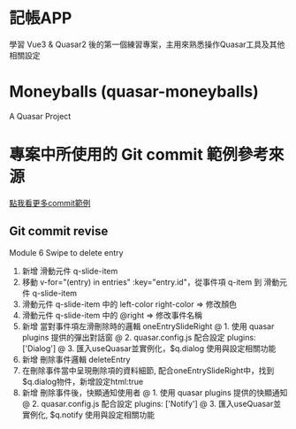 # 記帳APP

學習 Vue3 & Quasar2 後的第一個練習專案，主用來熟悉操作Quasar工具及其他相關設定

# Moneyballs (quasar-moneyballs)

A Quasar Project

# 專案中所使用的 Git commit 範例參考來源
[點我看更多commit範例](https://wadehuanglearning.blogspot.com/2019/05/commit-commit-commit-why-what-commit.html)

## Git commit revise
Module 6 Swipe to delete entry
1. 新增 滑動元件 q-slide-item
2. 移動 v-for="(entry) in entries" :key="entry.id"，從事件項 q-item 到 滑動元件 q-slide-item
3. 滑動元件 q-slide-item 中的 left-color right-color => 修改顏色
4. 滑動元件 q-slide-item 中的 @right => 修改事件名稱
5. 新增 當對事件項左滑刪除時的邏輯 oneEntrySlideRight
   @ 1. 使用 quasar plugins 提供的彈出對話窗
   @ 2. quasar.config.js 配合設定 plugins: ['Dialog']
   @ 3. 匯入useQuasar並實例化，$q.dialog 使用與設定相關功能
6. 新增 刪除事件邏輯 deleteEntry
7. 在刪除事件當中呈現刪除項的資料細節, 配合oneEntrySlideRight中，找到$q.dialog物件，新增設定html:true
8. 新增 刪除事件後，快顯通知使用者
   @ 1. 使用 quasar plugins 提供的快顯通知
   @ 2. quasar.config.js 配合設定 plugins: ['Notify']
   @ 3. 匯入useQuasar並實例化, $q.notify 使用與設定相關功能
